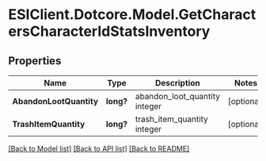 # ESIClient.Dotcore.Model.GetCharactersCharacterIdStatsInventory
## Properties

Name | Type | Description | Notes
------------ | ------------- | ------------- | -------------
**AbandonLootQuantity** | **long?** | abandon_loot_quantity integer | [optional] 
**TrashItemQuantity** | **long?** | trash_item_quantity integer | [optional] 

[[Back to Model list]](../README.md#documentation-for-models) [[Back to API list]](../README.md#documentation-for-api-endpoints) [[Back to README]](../README.md)

